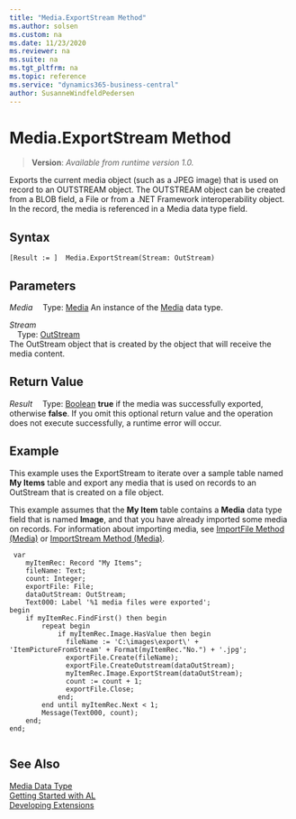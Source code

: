 ```yaml
---
title: "Media.ExportStream Method"
ms.author: solsen
ms.custom: na
ms.date: 11/23/2020
ms.reviewer: na
ms.suite: na
ms.tgt_pltfrm: na
ms.topic: reference
ms.service: "dynamics365-business-central"
author: SusanneWindfeldPedersen
---
```

[//]: # (START>DO_NOT_EDIT)
[//]: # (IMPORTANT:Do not edit any of the content between here and the END>DO_NOT_EDIT.)
[//]: # (Any modifications should be made in the .xml files in the ModernDev repo.)
# Media.ExportStream Method
> **Version**: _Available from runtime version 1.0._

Exports the current media object (such as a JPEG image) that is used on record to an OUTSTREAM object. The OUTSTREAM object can be created from a BLOB field, a File or from a .NET Framework interoperability object. In the record, the media is referenced in a Media data type field.


## Syntax
```
[Result := ]  Media.ExportStream(Stream: OutStream)
```
## Parameters
*Media*
&emsp;Type: [Media](media-data-type.md)
An instance of the [Media](media-data-type.md) data type.

*Stream*  
&emsp;Type: [OutStream](../outstream/outstream-data-type.md)  
The OutStream object that is created by the object that will receive the media content.  


## Return Value
*Result*
&emsp;Type: [Boolean](../boolean/boolean-data-type.md)
**true** if the media was successfully exported, otherwise **false**. If you omit this optional return value and the operation does not execute successfully, a runtime error will occur.  


[//]: # (IMPORTANT: END>DO_NOT_EDIT)

## Example  
 This example uses the ExportStream to iterate over a sample table named **My Items** table and export any media that is used on records to an OutStream that is created on a file object.  

 This example assumes that the **My Item** table contains a **Media** data type field that is named **Image**, and that you have already imported some media on records. For information about importing media, see [ImportFile Method \(Media\)](../../methods-auto/media/media-importfile-method.md) or [ImportStream Method \(Media\)](../../methods-auto/media/media-importstream-instream-text-text-method.md).  

```al
 var
    myItemRec: Record "My Items";
    fileName: Text;
    count: Integer;
    exportFile: File;
    dataOutStream: OutStream;
    Text000: Label '%1 media files were exported';
begin
    if myItemRec.FindFirst() then begin  
        repeat begin
            if myItemRec.Image.HasValue then begin
              fileName := 'C:\images\export\' + 'ItemPictureFromStream' + Format(myItemRec."No.") + '.jpg';  
              exportFile.Create(fileName);  
              exportFile.CreateOutstream(dataOutStream);
              myItemRec.Image.ExportStream(dataOutStream);
              count := count + 1;  
              exportFile.Close;
            end;
        end until myItemRec.Next < 1;
        Message(Text000, count);
    end;  
end;
    
```  

## See Also
[Media Data Type](media-data-type.md)  
[Getting Started with AL](../../devenv-get-started.md)  
[Developing Extensions](../../devenv-dev-overview.md)